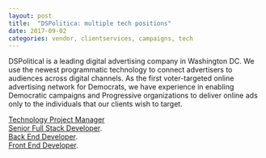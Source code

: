 ```yaml
---
layout: post
title:  "DSPolitica: multiple tech positions"
date: 2017-09-02
categories: vendor, clientservices, campaigns, tech
---
```

DSPolitical is a leading digital advertising company in Washington DC. We use the newest programmatic technology to connect advertisers to audiences across digital channels. As the first voter-targeted online advertising network for Democrats, we have experience in enabling Democratic campaigns and Progressive organizations to deliver online ads only to the individuals that our clients wish to target.

[Technology Project Manager](http://dspolitical.com/careers/technology-project-manager/)
<br>[Senior Full Stack Developer](http://dspolitical.com/careers/senior-full-stack-developer/).
<br>[Back End Developer](http://dspolitical.com/careers/back-end-developer/).
<br>[Front End Developer](http://dspolitical.com/careers/front-end-developer/).


